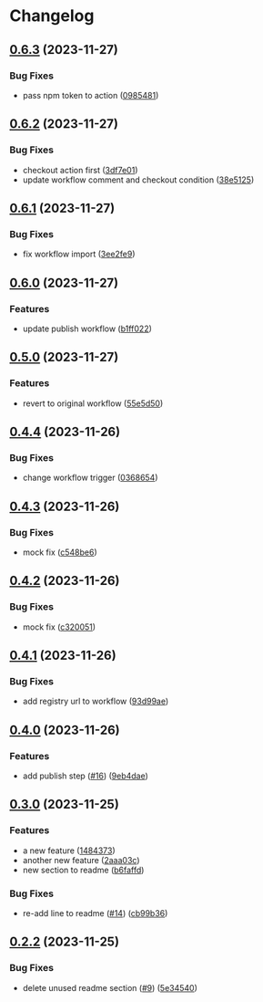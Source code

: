 # Changelog

## [0.6.3](https://github.com/mzogheib/gh-actions-publish-test/compare/v0.6.2...v0.6.3) (2023-11-27)


### Bug Fixes

* pass npm token to action ([0985481](https://github.com/mzogheib/gh-actions-publish-test/commit/0985481acacbf349e85317df81a7a68a2a3b8f89))

## [0.6.2](https://github.com/mzogheib/gh-actions-publish-test/compare/v0.6.1...v0.6.2) (2023-11-27)


### Bug Fixes

* checkout action first ([3df7e01](https://github.com/mzogheib/gh-actions-publish-test/commit/3df7e01b081f1813ae9def3b87d7536cf0c6d247))
* update workflow comment and checkout condition ([38e5125](https://github.com/mzogheib/gh-actions-publish-test/commit/38e5125d3ec8a5d85a85dbcd9082a737ddcd5168))

## [0.6.1](https://github.com/mzogheib/gh-actions-publish-test/compare/v0.6.0...v0.6.1) (2023-11-27)


### Bug Fixes

* fix workflow import ([3ee2fe9](https://github.com/mzogheib/gh-actions-publish-test/commit/3ee2fe997de55d5605b5351afb394e4dc9af0a71))

## [0.6.0](https://github.com/mzogheib/gh-actions-publish-test/compare/v0.5.0...v0.6.0) (2023-11-27)


### Features

* update publish workflow ([b1ff022](https://github.com/mzogheib/gh-actions-publish-test/commit/b1ff022d5fad37aaab545a39385c27cf362c74bf))

## [0.5.0](https://github.com/mzogheib/gh-actions-publish-test/compare/v0.4.4...v0.5.0) (2023-11-27)


### Features

* revert to original workflow ([55e5d50](https://github.com/mzogheib/gh-actions-publish-test/commit/55e5d5017731d686f1cb208fa5b7746c1d91c030))

## [0.4.4](https://github.com/mzogheib/gh-actions-publish-test/compare/v0.4.3...v0.4.4) (2023-11-26)


### Bug Fixes

* change workflow trigger ([0368654](https://github.com/mzogheib/gh-actions-publish-test/commit/03686544702222674d4177fc67b25d837daa91df))

## [0.4.3](https://github.com/mzogheib/gh-actions-publish-test/compare/v0.4.2...v0.4.3) (2023-11-26)


### Bug Fixes

* mock fix ([c548be6](https://github.com/mzogheib/gh-actions-publish-test/commit/c548be6042c5d3729d9d9cfb0f93c2cb3a3bf24f))

## [0.4.2](https://github.com/mzogheib/gh-actions-publish-test/compare/v0.4.1...v0.4.2) (2023-11-26)


### Bug Fixes

* mock fix ([c320051](https://github.com/mzogheib/gh-actions-publish-test/commit/c320051c6719453702645cd8542a27203d6f887c))

## [0.4.1](https://github.com/mzogheib/gh-actions-publish-test/compare/v0.4.0...v0.4.1) (2023-11-26)


### Bug Fixes

* add registry url to workflow ([93d99ae](https://github.com/mzogheib/gh-actions-publish-test/commit/93d99ae95cd870eff00c492b4f86017decddfa1f))

## [0.4.0](https://github.com/mzogheib/gh-actions-publish-test/compare/v0.3.0...v0.4.0) (2023-11-26)


### Features

* add publish step ([#16](https://github.com/mzogheib/gh-actions-publish-test/issues/16)) ([9eb4dae](https://github.com/mzogheib/gh-actions-publish-test/commit/9eb4daeaa831c23603acc0afea48bf5dc679554e))

## [0.3.0](https://github.com/mzogheib/gh-actions-publish-test/compare/v0.2.2...v0.3.0) (2023-11-25)


### Features

* a new feature ([1484373](https://github.com/mzogheib/gh-actions-publish-test/commit/14843730811b9a9b02f7baec1f6a8d6d47199045))
* another new feature ([2aaa03c](https://github.com/mzogheib/gh-actions-publish-test/commit/2aaa03c13f19abda66ca3b4a50df6ca8725117c2))
* new section to readme ([b6faffd](https://github.com/mzogheib/gh-actions-publish-test/commit/b6faffdc3c3695d18218b1a9649e26e9d9ff981a))


### Bug Fixes

* re-add line to readme ([#14](https://github.com/mzogheib/gh-actions-publish-test/issues/14)) ([cb99b36](https://github.com/mzogheib/gh-actions-publish-test/commit/cb99b363a12a59adf04943e83739d615eff2a0f2))

## [0.2.2](https://github.com/mzogheib/gh-actions-publish-test/compare/v0.2.1...v0.2.2) (2023-11-25)


### Bug Fixes

* delete unused readme section ([#9](https://github.com/mzogheib/gh-actions-publish-test/issues/9)) ([5e34540](https://github.com/mzogheib/gh-actions-publish-test/commit/5e345405807b5be8b80ee01ea8822e014ef73266))
